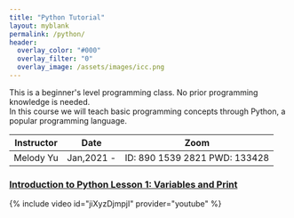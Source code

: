 ```yaml
---
title: "Python Tutorial"
layout: myblank
permalink: /python/
header:
  overlay_color: "#000"
  overlay_filter: "0"
  overlay_image: /assets/images/icc.png
---
```




This is a beginner's level programming class. No prior programming knowledge is needed.  
In this course we will teach basic programming concepts through Python, a popular programming language.

| Instructor   | Date |  Zoom |
| ----------- | ----------- | ----------- |
| Melody Yu   | Jan,2021 -  | ID: 890 1539 2821 PWD: 133428|

### [Introduction to Python Lesson 1: Variables and Print](/assets/docs/python1.pdf)
{% include video id="jiXyzDjmpjI" provider="youtube" %}
